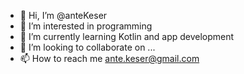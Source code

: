 - 👋 Hi, I’m @anteKeser
- 👀 I’m interested in programming
- 🌱 I’m currently learning Kotlin and app development
- 💞️ I’m looking to collaborate on ...
- 📫 How to reach me ante.keser@gmail.com

<!---
anteKeser/anteKeser is a ✨ special ✨ repository because its `README.md` (this file) appears on your GitHub profile.
You can click the Preview link to take a look at your changes.
--->
